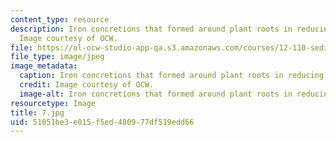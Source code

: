 ```yaml
---
content_type: resource
description: Iron concretions that formed around plant roots in reducing conditions.
  Image courtesy of OCW.
file: https://ol-ocw-studio-app-qa.s3.amazonaws.com/courses/12-110-sedimentary-geology-fall-2004/51051be3e015f5ed480977df519edd66_7.jpg
file_type: image/jpeg
image_metadata:
  caption: Iron concretions that formed around plant roots in reducing conditions.
  credit: Image courtesy of OCW.
  image-alt: Iron concretions that formed around plant roots in reducing conditions.
resourcetype: Image
title: 7.jpg
uid: 51051be3-e015-f5ed-4809-77df519edd66
---
```

